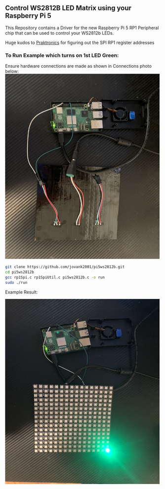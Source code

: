## Control WS2812B LED Matrix using your Raspberry Pi 5
This Repository contains a Driver for the new Raspberry Pi 5 RP1 Peripheral chip that can be used to control your WS2812b LEDs.

Huge kudos to [Praktronics](https://github.com/praktronics) for figuring out the SPI RP1 register addresses


### To Run Example which turns on 1st LED Green:
Ensure hardware connections are made as shown in Connections photo below:
<img src="connections.jpg" alt="drawing" width="500" height="600"/>

```bash
git clone https://github.com/jovank2001/pi5ws2812b.git
cd pi5ws2812b
gcc rp1Spi.c rp1SpiUtil.c pi5ws2812b.c -o run
sudo ./run
```

Example Result:

<img src="example.jpg" alt="drawing" width="500" height="600"/>

